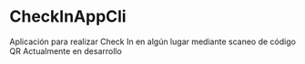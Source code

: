 # CheckInAppCli
Aplicación para realizar Check In en algún lugar mediante scaneo de código QR
Actualmente en desarrollo
